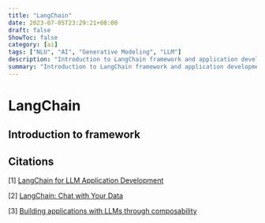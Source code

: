 ```yaml
---
title: "LangChain"
date: 2023-07-05T23:29:21+08:00
draft: false
ShowToc: false
category: [ai]
tags: ["NLU", "AI", "Generative Modeling", "LLM"]
description: "Introduction to LangChain framework and application development"
summary: "Introduction to LangChain framework and application development"
---
```


# LangChain

## Introduction to framework

## Citations

[1] [LangChain for LLM Application Development](https://learn.deeplearning.ai/langchain/lesson/1/introduction)

[2] [LangChain: Chat with Your Data](https://learn.deeplearning.ai/langchain-chat-with-your-data/lesson/1/introduction)

[3] [Building applications with LLMs through composability](https://github.com/hwchase17/langchain)
